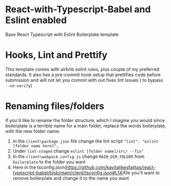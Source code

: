 # React-with-Typescript-Babel and Eslint enabled
 Base React Typescript with Eslint Boilerplate template
# Hooks, Lint and Prettify 
 This template comes with airbnb eslint rules, plus couple of my preferred standards. It also has a pre-commit hook setup that prettifies code before submission and will not let you commit with out fixes lint issues ( to bypass ``--no-verify``)

# Renaming files/folders
If you'd like to rename the folder structure, which I imagine you would since boilerplate is a terrible name for a main folder, replace the words boilerplate, with the new folder name:
1. In the `client\package.json` file change the lint script
      ```"lint": "eslint [folder name here]",```
2. Under `lint-staged` change  ```eslint [folder name]/src/ --fix"```
3. In the `client\webpack.config.js` change `MAIN_DIR_FOLDER` from `boilerplate` to the folder you want
4. Here in the tsconfig.json(https://github.com/kavitalikesfajitas/react-typescript-babel/blob/main/client/tsconfig.json#L14)file you'll want to remove boilerplate and change it to the name you want  
